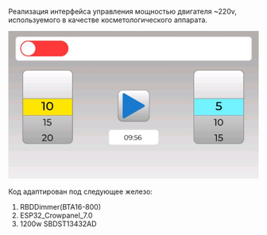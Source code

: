 Реализация интерфейса управления мощностью двигателя ~220v, используемого в качестве косметологического аппарата.

![1.jpg](https://github.com/Zayager/LPG/blob/screenshots/1.jpg)

Код адаптирован под следующее железо: 
  1. RBDDimmer(BTA16-800)
  2. ESP32_Crowpanel_7.0
  3. 1200w SBDST13432AD

